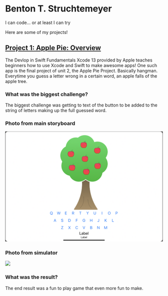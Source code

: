 # **Benton T. Struchtemeyer**

I can code... or at least I can try

Here are some of my projects!

## **[Project 1: Apple Pie: Overview](https://github.com/swiftlyBenton/Apple-Pie-Project)**

The Devlop in Swift Fundamentals Xcode 13 provided by Apple teaches beginners how to use Xcode and Swift to make awesome apps!
One such app is the final project of unit 2, the Apple Pie Project. Basically hangman. Everytime you guess a letter wrong in a certain word, an apple falls of the apple tree. 

### **What was the biggest challenge?**

The biggest challenge was getting to text of the button to be added to the string of letters making up the full guessed word. 


### Photo from main storyboard

![](/Images/Photo%20From%20Main%20Storyboard.png)


### Photo from simulator

![](/Images/Photo-From-Simulator.png)


### **What was the result?**

The end result was a fun to play game that even more fun to make.
